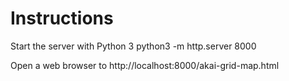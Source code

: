 # Instructions

Start the server with Python 3
python3 -m http.server 8000

Open a web browser to 
http://localhost:8000/akai-grid-map.html